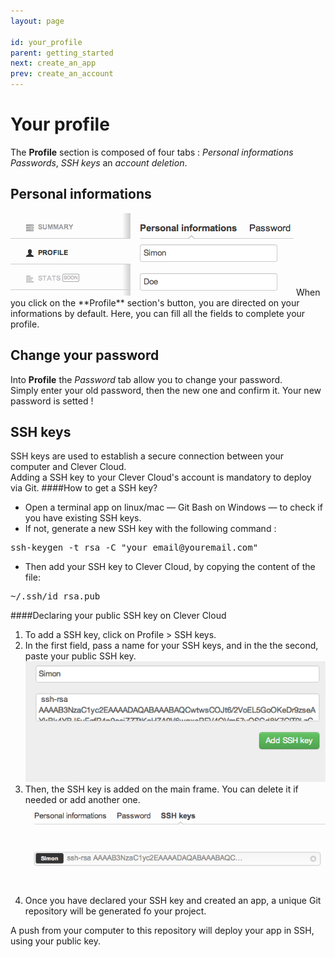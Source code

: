 ```yaml
---
layout: page

id: your_profile
parent: getting_started
next: create_an_app
prev: create_an_account
---
```


Your profile
============
The **Profile** section is composed of four tabs&nbsp;: *Personal informations* *Passwords*, *SSH keys* an *account deletion*. 

Personal informations
---------------------
<img class="thumbnail img_doc" src="/img/profil.png">  
When you click on the **Profile** section's button, you are directed on your informations by default. 
Here, you can fill all the fields to complete your profile.

Change your password
--------------------

Into **Profile** the *Password* tab allow you to change your password.  
Simply enter your old password, then the new one and confirm it. Your new password is setted !

SSH keys
------------
SSH keys are used to establish a secure connection between your computer and Clever Cloud.  
Adding a SSH key to your Clever Cloud's account is mandatory to deploy via Git.
####How to get a SSH key?
* Open a terminal app on linux/mac — Git Bash on Windows — to check if you have existing SSH keys.
* If not, generate a new SSH key with the following command&nbsp;:
<pre>ssh-keygen -t rsa -C "your_email@youremail.com"</pre>
* Then add your SSH key to Clever Cloud, by copying the content of the file:
<pre>~/.ssh/id_rsa.pub</pre>

####Declaring your public SSH key on Clever Cloud
1. To add a SSH key, click on Profile > SSH keys.  
2. In the first field, pass a name for your SSH keys, and in the the second, paste your public SSH key.<img class="thumbnail img_doc" src="/img/ssh1.png">  
3. Then, the SSH key is added on the main frame. You can delete it if needed or add another one.<img class="thumbnail img_doc" src="/img/ssh2.png">  
4. Once you have declared your SSH key and created an app, a unique Git repository will be generated fo your project.  

A push from your computer to this repository will deploy your app in SSH, using your public key.
